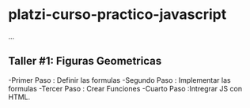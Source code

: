 # platzi-curso-practico-javascript

...
## Taller #1: Figuras Geometricas

-Primer Paso  : Definir las formulas
-Segundo Paso : Implementar las formulas
-Tercer Paso  : Crear Funciones
-Cuarto Paso  :Intregrar JS con HTML.